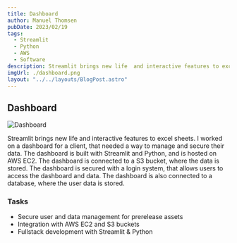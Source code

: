 ```yaml
---
title: Dashboard
author: Manuel Thomsen
pubDate: 2023/02/19
tags:
  - Streamlit
  - Python
  - AWS
  - Software
description: Streamlit brings new life  and interactive features to excel sheets.
imgUrl: ./dashboard.png
layout: "../../layouts/BlogPost.astro"
---
```


## Dashboard

![Dashboard](/dashboard.png)

Streamlit brings new life  and interactive features to excel sheets. I worked on a dashboard for a client, that needed a way to manage and secure their data. The dashboard is built with Streamlit and Python, and is hosted on AWS EC2. The dashboard is connected to a S3 bucket, where the data is stored. The dashboard is secured with a login system, that allows users to access the dashboard and data. The dashboard is also connected to a database, where the user data is stored.

### Tasks

- Secure user and data management for prerelease assets
- Integration with AWS EC2 and S3 buckets
- Fullstack development with Streamlit & Python
